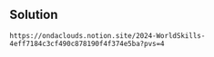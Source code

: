 ## Solution
```shell
https://ondaclouds.notion.site/2024-WorldSkills-4eff7184c3cf490c878190f4f374e5ba?pvs=4
```